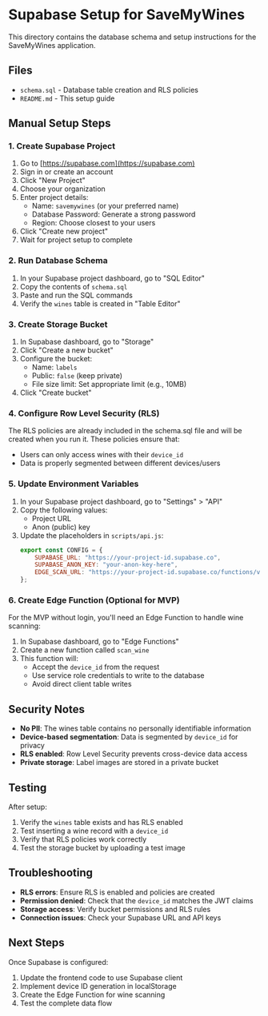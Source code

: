 # Supabase Setup for SaveMyWines

This directory contains the database schema and setup instructions for the SaveMyWines application.

## Files

- `schema.sql` - Database table creation and RLS policies
- `README.md` - This setup guide

## Manual Setup Steps

### 1. Create Supabase Project

1. Go to [https://supabase.com](https://supabase.com)
2. Sign in or create an account
3. Click "New Project"
4. Choose your organization
5. Enter project details:
   - Name: `savemywines` (or your preferred name)
   - Database Password: Generate a strong password
   - Region: Choose closest to your users
6. Click "Create new project"
7. Wait for project setup to complete

### 2. Run Database Schema

1. In your Supabase project dashboard, go to "SQL Editor"
2. Copy the contents of `schema.sql`
3. Paste and run the SQL commands
4. Verify the `wines` table is created in "Table Editor"

### 3. Create Storage Bucket

1. In Supabase dashboard, go to "Storage"
2. Click "Create a new bucket"
3. Configure the bucket:
   - Name: `labels`
   - Public: `false` (keep private)
   - File size limit: Set appropriate limit (e.g., 10MB)
4. Click "Create bucket"

### 4. Configure Row Level Security (RLS)

The RLS policies are already included in the schema.sql file and will be created when you run it. These policies ensure that:
- Users can only access wines with their `device_id`
- Data is properly segmented between different devices/users

### 5. Update Environment Variables

1. In your Supabase project dashboard, go to "Settings" > "API"
2. Copy the following values:
   - Project URL
   - Anon (public) key
3. Update the placeholders in `scripts/api.js`:
   ```javascript
   export const CONFIG = {
       SUPABASE_URL: "https://your-project-id.supabase.co",
       SUPABASE_ANON_KEY: "your-anon-key-here",
       EDGE_SCAN_URL: "https://your-project-id.supabase.co/functions/v1/scan_wine",
   };
   ```

### 6. Create Edge Function (Optional for MVP)

For the MVP without login, you'll need an Edge Function to handle wine scanning:

1. In Supabase dashboard, go to "Edge Functions"
2. Create a new function called `scan_wine`
3. This function will:
   - Accept the `device_id` from the request
   - Use service role credentials to write to the database
   - Avoid direct client table writes

## Security Notes

- **No PII**: The wines table contains no personally identifiable information
- **Device-based segmentation**: Data is segmented by `device_id` for privacy
- **RLS enabled**: Row Level Security prevents cross-device data access
- **Private storage**: Label images are stored in a private bucket

## Testing

After setup:
1. Verify the `wines` table exists and has RLS enabled
2. Test inserting a wine record with a `device_id`
3. Verify that RLS policies work correctly
4. Test the storage bucket by uploading a test image

## Troubleshooting

- **RLS errors**: Ensure RLS is enabled and policies are created
- **Permission denied**: Check that the `device_id` matches the JWT claims
- **Storage access**: Verify bucket permissions and RLS rules
- **Connection issues**: Check your Supabase URL and API keys

## Next Steps

Once Supabase is configured:
1. Update the frontend code to use Supabase client
2. Implement device ID generation in localStorage
3. Create the Edge Function for wine scanning
4. Test the complete data flow
